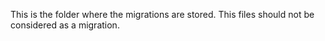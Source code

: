 This is the folder where the migrations are stored.
This files should not be considered as a migration.
